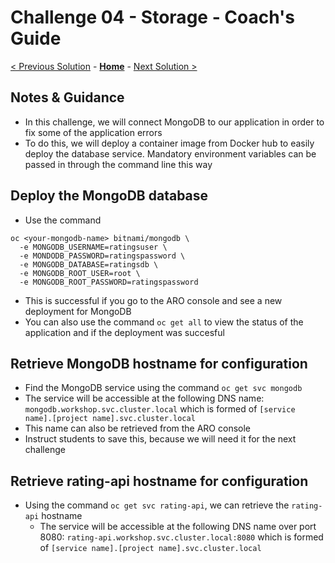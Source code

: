 # Challenge 04 - Storage - Coach's Guide 

[< Previous Solution](./Solution-03.md) - **[Home](./README.md)** - [Next Solution >](./Solution-05.md)

## Notes & Guidance
- In this challenge, we will connect MongoDB to our application in order to fix some of the application errors
- To do this, we will deploy a container image from Docker hub to easily deploy the database service. Mandatory environment variables can be passed in through the command line this way

## Deploy the MongoDB database 
- Use the command 
```
oc <your-mongodb-name> bitnami/mongodb \
  -e MONGODB_USERNAME=ratingsuser \
  -e MONDODB_PASSWORD=ratingspassword \
  -e MONGODB_DATABASE=ratingsdb \
  -e MONGODB_ROOT_USER=root \
  -e MONGODB_ROOT_PASSWORD=ratingspassword
```
  - This is successful if you go to the ARO console and see a new deployment for MongoDB
  - You can also use the command `oc get all` to view the status of the application and if the deployment was succesful

  ## Retrieve MongoDB hostname for configuration
  - Find the MongoDB service using the command `oc get svc mongodb`
  - The service will be accessible at the following DNS name: `mongodb.workshop.svc.cluster.local` which is formed of `[service name].[project name].svc.cluster.local`
  - This name can also be retrieved from the ARO console
  - Instruct students to save this, because we will need it for the next challenge

  ## Retrieve rating-api hostname for configuration
- Using the command `oc get svc rating-api`, we can retrieve the `rating-api` hostname
  - The service will be accessible at the following DNS name over port 8080: `rating-api.workshop.svc.cluster.local:8080` which is formed of `[service name].[project name].svc.cluster.local`